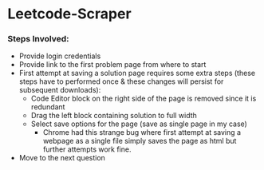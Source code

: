 # Leetcode-Scraper


### Steps Involved:
- Provide login credentials
- Provide link to the first problem page from where to start
- First attempt at saving a solution page requires some extra steps (these steps have to performed once & these changes will persist for subsequent downloads):
     - Code Editor block on the right side of the page is removed since it is redundant
     - Drag the left block containing solution to full width
     - Select save options for the page (save as single page in my case)
          - Chrome had this strange bug where first attempt at saving a webpage as a single file simply saves the page as html but further attempts work fine.
- Move to the next question

     
